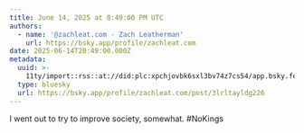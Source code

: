 ```yaml
---
title: June 14, 2025 at 8:49:00 PM UTC
authors:
  - name: '@zachleat.com - Zach Leatherman'
    url: https://bsky.app/profile/zachleat.com
date: 2025-06-14T20:49:00.000Z
metadata:
  uuid: >-
    11ty/import::rss::at://did:plc:xpchjovbk6sxl3bv74z7cs54/app.bsky.feed.post/3lrltayldg226
  type: bluesky
  url: https://bsky.app/profile/zachleat.com/post/3lrltayldg226
---
```

I went out to try to improve society, somewhat. #NoKings